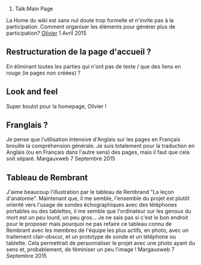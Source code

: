 1.  Talk:Main Page

La Home du wiki est sans nul doute trop formelle et n'invite pas à la
participation. Comment organiser les éléments pour générer plus de
participation? [Olivier](User:Olivier "wikilink") 1 Avril 2015

Restructuration de la page d'accueil ?
--------------------------------------

En éliminant toutes les parties qui n'ont pas de texte / que des liens
en rouge (ie pages non créées) ?

Look and feel
-------------

Super boulot pour la homepage, Olivier !

Franglais ?
-----------

Je pense que l'utilisation intensive d'Anglais sur les pages en Français
brouille la compréhension générale. Je suis totalement pour la
traduction en Anglais (ou en Français dans l'autre sens) des pages, mais
il faut que cela soit séparé. Margauxweb 7 Septembre 2015

Tableau de Rembrant
-------------------

J'aime beaucoup l'illustration par le tableau de Rembrand "La leçon
d'anatomie". Maintenant que, il me semble, l'ensemble du projet est
plutôt orienté vers l'usage de sondes échographiques avec des téléphones
portables ou des tablettes, il me semble que l'ordinateur sur les genoux
du mort est un peu lourd, un peu gros... Je ne sais pas si c'est le bon
endroit pour le proposer mais pourquoi ne pas refaire ce tableau connu
de Rembrant avec les membres de l'équipe les plus actifs, en photo, avec
un traitement clair-obscur, et un prototype de sonde et un téléphone ou
tablette. Cela permettrait de personnaliser le projet avec une photo
ayant du sens et, probablement, de féminiser un peu l'image ! Margauxweb
7 Septembre 2015
